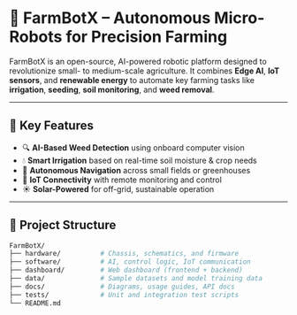 # 🤖 FarmBotX – Autonomous Micro-Robots for Precision Farming

FarmBotX is an open-source, AI-powered robotic platform designed to revolutionize small- to medium-scale agriculture. It combines **Edge AI**, **IoT sensors**, and **renewable energy** to automate key farming tasks like **irrigation**, **seeding**, **soil monitoring**, and **weed removal**.

---

## 🌱 Key Features
- 🔍 **AI-Based Weed Detection** using onboard computer vision
- 💧 **Smart Irrigation** based on real-time soil moisture & crop needs
- 🌿 **Autonomous Navigation** across small fields or greenhouses
- 📡 **IoT Connectivity** with remote monitoring and control
- ☀️ **Solar-Powered** for off-grid, sustainable operation

---

## 📁 Project Structure

```bash
FarmBotX/
├── hardware/          # Chassis, schematics, and firmware
├── software/          # AI, control logic, IoT communication
├── dashboard/         # Web dashboard (frontend + backend)
├── data/              # Sample datasets and model training data
├── docs/              # Diagrams, usage guides, API docs
├── tests/             # Unit and integration test scripts
└── README.md
